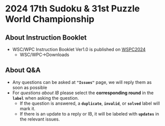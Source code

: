 # 2024 17th Sudoku & 31st Puzzle World Championship  
## About Instruction Booklet  
* WSC/WPC Instruction Booklet Ver1.0 is published on [WSPC2024](https://2024wscwpc.worldartmuseum.cn/home)  
  * WSC/WPC->Downloads
## About Q&A
* Any questions can be asked at **`"Issues"`** page, we will reply them as soon as possible  
* For _questions about IB_ please select the **corresponding round** in the **`label`** when asking the question.  
  * If the question is answered, a **`duplicate`**, **`invalid`**, or **`solved`** label will mark it.
  * If there is an update to a reply or IB, it will be labeled with **`updates`** in the relevant issues.

